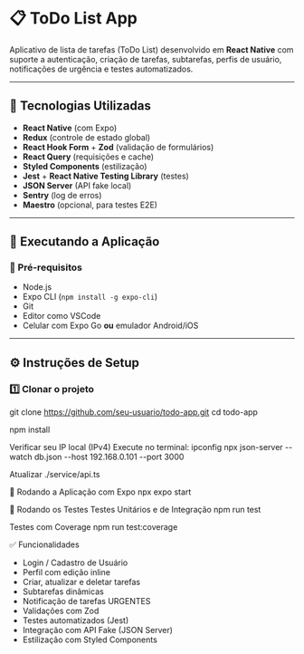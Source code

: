 # 📋 ToDo List App

Aplicativo de lista de tarefas (ToDo List) desenvolvido em **React Native** com suporte a autenticação, criação de tarefas, subtarefas, perfis de usuário, notificações de urgência e testes automatizados.

---

## 🧪 Tecnologias Utilizadas

- **React Native** (com Expo)
- **Redux** (controle de estado global)
- **React Hook Form** + **Zod** (validação de formulários)
- **React Query** (requisições e cache)
- **Styled Components** (estilização)
- **Jest** + **React Native Testing Library** (testes)
- **JSON Server** (API fake local)
- **Sentry** (log de erros)
- **Maestro** (opcional, para testes E2E)

---

## 🚀 Executando a Aplicação

### 📱 Pré-requisitos

- Node.js
- Expo CLI (`npm install -g expo-cli`)
- Git
- Editor como VSCode
- Celular com Expo Go **ou** emulador Android/iOS

---

## ⚙️ Instruções de Setup

### 1️⃣ Clonar o projeto

git clone https://github.com/seu-usuario/todo-app.git
cd todo-app

npm install 

Verificar seu IP local (IPv4)
  Execute no terminal:
  ipconfig
  npx json-server --watch db.json --host 192.168.0.101 --port 3000

Atualizar ./service/api.ts

📱 Rodando a Aplicação com Expo
npx expo start

🧪 Rodando os Testes
Testes Unitários e de Integração
npm run test

Testes com Coverage
npm run test:coverage

✅ Funcionalidades
 - Login / Cadastro de Usuário
 - Perfil com edição inline
 - Criar, atualizar e deletar tarefas
 - Subtarefas dinâmicas
 - Notificação de tarefas URGENTES
 - Validações com Zod
 - Testes automatizados (Jest)
 - Integração com API Fake (JSON Server)
 - Estilização com Styled Components

